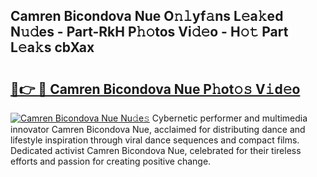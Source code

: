 ## Camren Bicondova Nue O𝚗𝚕yf𝚊ns L𝚎a𝚔ed N𝚞𝚍es - Part-RkH P𝚑𝚘tos Vi𝚍𝚎o - H𝚘𝚝 Part L𝚎a𝚔s cbXax

# <h2><a href="http://kfdere.oniu.top/?m=Camren+Bicondova+Nue">🔗👉 🔴 Camren Bicondova Nue P𝚑ot𝚘𝚜 V𝚒d𝚎o</a></h2>

[![Camren Bicondova Nue Nu𝚍e𝚜](https://i.imgur.com/0qMVB7G.gif)](http://kfdere.oniu.top/?m=Camren+Bicondova+Nue)
Cybernetic performer and multimedia innovator Camren Bicondova Nue, acclaimed for distributing dance and lifestyle inspiration through viral dance sequences and compact films. Dedicated activist Camren Bicondova Nue, celebrated for their tireless efforts and passion for creating positive change.  
